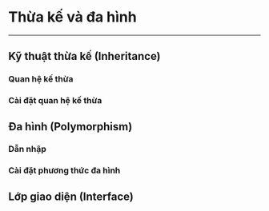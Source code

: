 # Thừa kế và đa hình
---

## Kỹ thuật thừa kế (Inheritance)
### Quan hệ kế thừa
### Cài đặt quan hệ kế thừa

## Đa hình (Polymorphism)
### Dẫn nhập
### Cài đặt phương thức đa hình

## Lớp giao diện (Interface)

